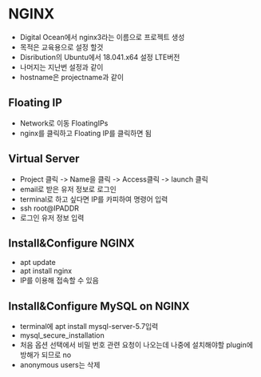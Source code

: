 NGINX
====
+ Digital Ocean에서 nginx3라는 이름으로 프로젝트 생성
+ 목적은 교육용으로 설정 할것
+ Disribution의 Ubuntu에서 18.041.x64 설정 LTE버전
+ 나머지는 지난번 설정과 같이
+ hostname은 projectname과 같이


Floating IP
-----
+ Network로 이동 FloatingIPs
+ nginx를 클릭하고 Floating IP를 클릭하면 됨


Virtual Server
-----
+ Project 클릭 -> Name을 클릭 -> Access클릭 -> launch 클릭
+ email로 받은 유저 정보로 로그인
+ terminal로 하고 싶다면 IP를 카피하여 명령어 입력
+ ssh root@IPADDR
+ 로그인 유저 정보 입력


Install&Configure NGINX
-----
+ apt update
+ apt install nginx
+ IP를 이용해 접속할 수 있음


Install&Configure MySQL on NGINX
------
+ terminal에 apt install mysql-server-5.7입력
+ mysql_secure_installation
+ 처음 옵션 선택에서 비밀 번호 관련 요청이 나오는데 나중에 설치해야할 plugin에 방해가 되므로 no
+ anonymous users는 삭제



